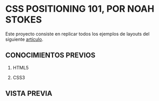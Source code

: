# CSS POSITIONING 101, POR NOAH STOKES 

Este proyecto consiste en replicar todos los ejemplos de layouts del siguiente [artículo](https://alistapart.com/article/css-positioning-101).


## CONOCIMIENTOS PREVIOS 

1. HTML5

2. CSS3

## VISTA PREVIA

![]()